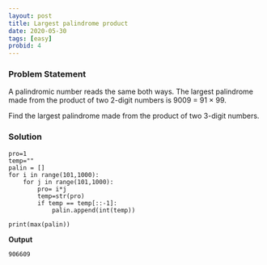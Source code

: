```yaml
---
layout: post
title: Largest palindrome product
date: 2020-05-30
tags: [easy]
probid: 4
---
```


### Problem Statement

A palindromic number reads the same both ways. The largest palindrome made from the product of two 2-digit numbers is 9009 = 91 × 99.

Find the largest palindrome made from the product of two 3-digit numbers.

### Solution

```
pro=1
temp=""
palin = []
for i in range(101,1000):
    for j in range(101,1000):
        pro= i*j
        temp=str(pro)
        if temp == temp[::-1]:
            palin.append(int(temp))

print(max(palin))
```

**Output**

```
906609
```